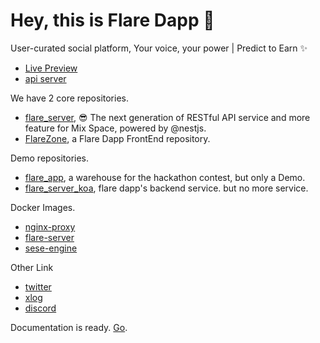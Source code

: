 # Hey, this is Flare Dapp 👋

User-curated social platform, Your voice, your power | Predict to Earn ✨

- [Live Preview](https://flare-dapp.io)
- [api server](https://api.flare-dapp.io/api/v1/ping)

We have 2 core repositories.

- [flare_server](https://github.com/FlareZone/flare_server), 😎 The next generation of RESTful API service and more feature for Mix Space, powered by @nestjs.
- [FlareZone](https://github.com/FlareZone/FlareZone),  a Flare Dapp FrontEnd repository.

Demo repositories.

- [flare_app](https://github.com/FlareZone/flare_app), a warehouse for the hackathon contest, but only a Demo.
- [flare_server_koa](https://github.com/FlareZone/flare_server_koa), flare dapp's backend service. but no more service.

Docker Images.

- [nginx-proxy](https://hub.docker.com/r/jokereven/flare-proxy)
- [flare-server](https://hub.docker.com/r/jokereven/flare-server)
- [sese-engine](https://hub.docker.com/r/jokereven/sese-engine)

Other Link

- [twitter](https://twitter.com/flaredapp)
- [xlog](https://flare-dapp.xlog.app)
- [discord](https://discord.gg/9a48BTsNkC)

Documentation is ready. [Go](https://github.com/FlareZone/docs).
